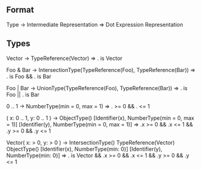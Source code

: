 ## Format

Type
    ->      Intermediate Representation
    =>      Dot Expression Representation

## Types

Vector
    ->      TypeReference(Vector)
    =>      . is Vector

Foo & Bar
    ->      IntersectionType(TypeReference(Foo), TypeReference(Bar))
    =>      . is Foo && . is Bar

Foo | Bar
    ->      UnionType(TypeReference(Foo), TypeReference(Bar))
    =>      . is Foo || . is Bar

0 .. 1
    ->      NumberType(min = 0, max = 1)
    =>      . >= 0 && . <= 1

( x: 0 .. 1, y: 0 .. 1 )
    ->      ObjectType()
                [Identifier(x), NumberType(min = 0, max = 1)]
                [Identifier(y), NumberType(min = 0, max = 1)]
    =>      .x >= 0 && .x <= 1 && .y >= 0 && .y <= 1

Vector( x: > 0, y: > 0 )
    ->      IntersectionType()
                TypeReference(Vector)
                ObjectType()
                        [Identifier(x), NumberType(min: 0)]
                        [Identifier(y), NumberType(min: 0)]
    =>      . is Vector && .x >= 0 && .x <= 1 && .y >= 0 && .y <= 1
